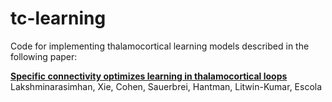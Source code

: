 # tc-learning

Code for implementing thalamocortical learning models described in the following paper:

[**Specific connectivity optimizes learning in thalamocortical loops**](https://www.biorxiv.org/content/10.1101/2022.09.27.509618v1)  
Lakshminarasimhan, Xie, Cohen, Sauerbrei, Hantman, Litwin-Kumar, Escola
